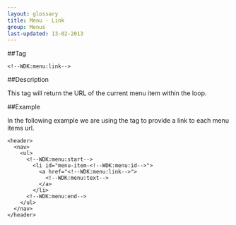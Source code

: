 ```yaml
---
layout: glossary
title: Menu - Link
group: Menus
last-updated: 13-02-2013
---
```


##Tag

`<!--WDK:menu:link-->`

##Description

This tag will return the URL of the current menu item within the loop.

##Example

In the following example we are using the tag to provide a link to each menu items url.

~~~
<header>
  <nav>
    <ul>
      <!--WDK:menu:start-->
        <li id="menu-item-<!--WDK:menu:id-->">
          <a href="<!--WDK:menu:link-->">
            <!--WDK:menu:text-->
          </a>
        </li>
      <!--WDK:menu:end-->
    </ul>
  </nav>
</header>
~~~